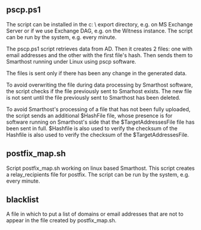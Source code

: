 ## pscp.ps1

The script can be installed in the c: \ export directory, e.g. on MS Exchange Server or if we use Exchange DAG, e.g. on the Witness instance.
The script can be run by the system, e.g. every minute.

The pscp.ps1 script retrieves data from AD. Then it creates 2 files:
one with email addresses and the other with the first file's hash. 
Then sends them to Smarthost running under Linux using pscp software.

The files is sent only if there has been any change in the generated data.

To avoid overwriting the file during data processing by Smarthost software, the script checks if the file previously sent to Smarhost exists. The new file is not sent until the file previously sent to Smarthost has been deleted.

To avoid Smarthost's processing of a file that has not been fully uploaded, the script sends an additional $HashFile file, whose presence is for software running on Smarthost's side that the $TargetAddressesFile file has been sent in full.
$Hashfile is also used to verify the checksum of the Hashfile is also used to verify the checksum of the $TargetAddressesFile.


## postfix_map.sh

Script postfix_map.sh working on linux based Smarthost. This script creates a relay_recipients file for postfix.
The script can be run by the system, e.g. every minute.


## blacklist

A file in which to put a list of domains or email addresses that are not to appear in the file created by postfix_map.sh.
